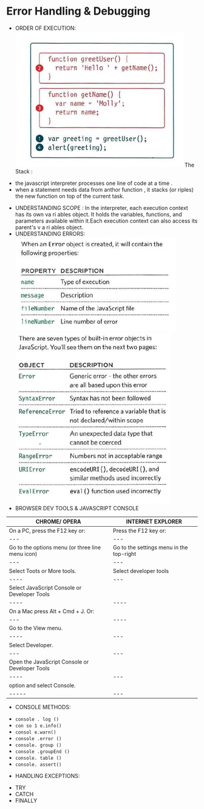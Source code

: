# Error Handling & Debugging
* ORDER OF EXECUTION:
![image](image/error.png)
The Stack :
- the javascript interpreter processes one line of code at a time .
- when a statement needs data from anthor function , it stacks (or riples) the new function on top of the current task.  
* UNDERSTANDING SCOPE :
In the interpreter, each execution context has its own va ri ables object. It holds the variables, functions, and parameters available within it.Each execution context can also access its parent's v a ri ables object.
* UNDERSTANDING ERRORS:
![img](image/er1.png)
![img](image/er2.png)
* BROWSER DEV TOOLS & JAVASCRIPT CONSOLE

|CHROME/ OPERA| INTERNET EXPLORER
|-----|----|
| On a PC, press the F12 key or:|Press the F12 key or:|
|---|---|
| Go to the options menu (or three line menu icon)|Go to the settings menu in the top-right|
|---|---|
 | Select Toots or More tools.|Select developer tools|  |
 |----|---|
| Select JavaScript Console or Developer Tools|   |
|----|----|
|On a Mac press Alt + Cmd + J. Or:|  |
|---|----|
| Go to the View menu.|   |
|----|---|
| Select Developer.|  |
|---|---|
| Open the JavaScript Console or Developer Tools|   |
|----|---|
|option and select Console.|   |
|-----|---|
* CONSOLE METHODS:
- `console . log ()`
- `con so 1 e.info()`
- `consol e.warn()`
- `console .error ()`
- `console. group ()`
- `console .groupEnd ()`
- `console. table ()`
- `console. assert()`
* HANDLING EXCEPTIONS:
- TRY
- CATCH
- FINALLY


